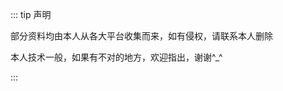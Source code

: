 <script setup>
// import { NAV_DATA } from '../nav/data'
const list = [ {
  title: "个人在学习前端中的笔记",
  items: [
      {
        icon: '../icons/html.svg',
        title: 'HTML 笔记',
        link: '/notes/html',
        target: '_self'
      },
      {
        icon: '../icons/css.svg',
        title: 'CSS 笔记',
        link: '/notes/css',
        target: '_self'
      },
      {
        icon: '../icons/js.svg',
        title: 'JS 入门笔记',
        link: '/notes/javascript',
        target: '_self'
      },
      {
        icon: '../icons/js.svg',
        title: 'JS 进阶笔记',
        link: '/notes/javascript_premium',
        target: '_self'
      },
      {
        icon: '../icons/js.svg',
        title: 'ES6 笔记',
        link: '/notes/es6',
        target: '_self'
      },
      {
        icon: '../icons/jquery.svg',
        title: 'jQuery 笔记',
        link: '/notes/jquery',
        target: '_self'
      },
      {
        icon: '../icons/sql.svg',
        title: '数据库 笔记',
        link: '/notes/sql',
        target: '_self'
      },
      {
        icon: '../icons/git.svg',
        title: 'Git工具 笔记',
        link: '/notes/git',
        target: '_self'
      },
      {
        icon: '../icons/webstorm.svg',
        title: 'WebStorm快捷键大全',
        link: '/notes/webstormkeys',
        target: '_self'
      },
  ]
}
]
</script>
<style src="../nav/index.scss"></style>

<CNavLinks v-for="{title, items} in list" :title="title" :items="items"/>

::: tip 声明

部分资料均由本人从各大平台收集而来，如有侵权，请联系本人删除

本人技术一般，如果有不对的地方，欢迎指出，谢谢^\_^

:::
